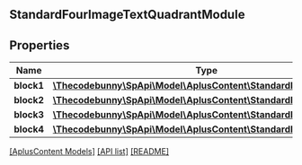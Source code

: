 ## StandardFourImageTextQuadrantModule

## Properties

Name | Type | Description | Notes
------------ | ------------- | ------------- | -------------
**block1** | [**\Thecodebunny\SpApi\Model\AplusContent\StandardImageTextBlock**](StandardImageTextBlock.md) |  |
**block2** | [**\Thecodebunny\SpApi\Model\AplusContent\StandardImageTextBlock**](StandardImageTextBlock.md) |  |
**block3** | [**\Thecodebunny\SpApi\Model\AplusContent\StandardImageTextBlock**](StandardImageTextBlock.md) |  |
**block4** | [**\Thecodebunny\SpApi\Model\AplusContent\StandardImageTextBlock**](StandardImageTextBlock.md) |  |

[[AplusContent Models]](../) [[API list]](../../Api) [[README]](../../../README.md)
